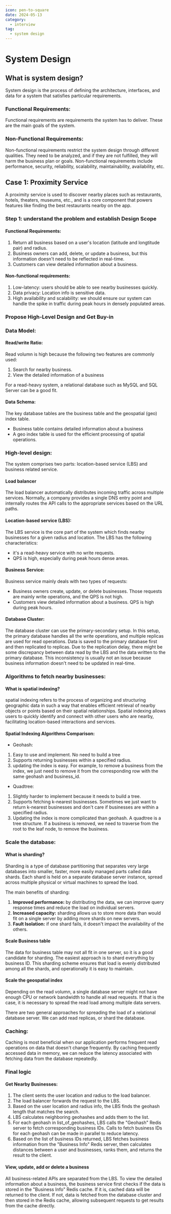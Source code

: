 ```yaml
---
icon: pen-to-square
date: 2024-05-13
category:
  - interview
tag:
  - system design
---
```


# System Design

## What is system design?

System design is the process of defining the architecture, interfaces, and data for a system that satisfies particular requirements.

### Functional Requirements:

Functional requirements are requirements the system has to deliver. These are the main goals of the system.

### Non-Functional Requirements:

Non-functional requirements restrict the system design through different qualities. They need to be analyzed, and if they are not fulfilled, they will harm the business plan or goals. Non-functional requirements include performance, security, reliability, scalability, maintainability, availability, etc.

## Case 1: Proximity Service

A proximity service is used to discover nearby places such as restaurants, hotels, theaters, museums, etc., and is a core component that powers features like finding the best restaurants nearby on the app.

### Step 1: understand the problem and establish Design Scope

#### Functional Requirements:

1. Return all business based on a user's location (latitude and longtitude pair) and radius.
2. Business owners can add, delete, or update a business, but this information doesn't need to be reflected in real-time.
3. Customers can view detailed information about a business.

#### Non-functional requirements:

1. Low-latency: users should be able to see nearby businesses quickly.
2. Data privacy: Location info is sensitive data.
3. High availability and scalability: we should ensure our system can handle the spike in traffic during peak hours in densely populated areas.

### Propose High-Level Design and Get Buy-in

### Data Model:

#### Read/write Ratio:

Read volumn is high because the following two features are commonly used:

1. Search for nearby business.
2. View the detailed information of a business

For a read-heavy system, a relational database such as MySQL and SQL Server can be a good fit.

#### Data Schema:

The key database tables are the business table and the geospatial (geo) index table.

- Business table contains detailed information about a business
- A geo index table is used for the efficient processing of spatial operations.

### High-level design:

The system comprises two parts: location-based service (LBS) and business related service.

#### Load balancer

The load balancer automatically distributes incoming traffic across multiple services. Normally, a company provides a single DNS entry point and internally routes the API calls to the appropriate services based on the URL paths.

#### Location-based service (LBS):

The LBS service is the core part of the system which finds nearby businesses for a given radius and location. The LBS has the following characteristics:

- it's a read-heavy service with no write requests.
- QPS is high, especially during peak hours dense areas.

#### Business Service:

Business service mainly deals with two types of requests:

- Business owners create, update, or delete businesses. Those requests are mainly write operations, and the QPS is not high.
- Customers view detailed information about a business. QPS is high during peak hours.

#### Database Cluster:

The database cluster can use the primary-secondary setup. In this setup, the primary database handles all the write operations, and multiple replicas are used for read operations. Data is saved to the primary database first and then replicated to replicas. Due to the replication delay, there might be some discrepancy between data read by the LBS and the data written to the primary database. This inconsistency is usually not an issue because business information doesn't need to be updated in real-time.

### Algorithms to fetch nearby businesses:

#### What is spatial indexing?

spatial indexing refers to the process of organizing and structuring geographic data in such a way that enables efficient retrieval of nearby objects or points based on their spatial relationships. Spatial indexing allows users to quickly identify and connect with other users who are nearby, facilitating location-based interactions and services.

#### Spatial Indexing Algorithms Comparison:

- Geohash:

1. Easy to use and implement. No need to build a tree
2. Supports returning businesses within a specified radius.
3. updating the index is easy. For example, to remove a business from the index, we just need to remove it from the corresponding row with the same geohash and business_id.

- Quadtree:

1. Slightly harder to implement because it needs to build a tree.
2. Supports fetching k-nearest businesses. Sometimes we just want to return k-nearest businesses and don't care if businesses are within a specified radius.
3. Updating the index is more complicated than geohash. A quadtree is a tree structure. If a business is removed, we need to traverse from the root to the leaf node, to remove the business.

### Scale the database:

#### What is sharding?

Sharding is a type of database partitioning that separates very large databases into smaller, faster, more easily managed parts called data shards. Each shard is held on a separate database server instance, spread across multiple physical or virtual machines to spread the load.

The main benefits of sharding:

1. **Improved performance:** by distributing the data, we can improve query response times and reduce the load on individual servers.
2. **Increased capacity:** sharding allows us to store more data than would fit on a single server by adding more shards on new servers.
3. **Fault Isolation:** if one shard fails, it doesn't impact the availability of the others.

#### Scale Business table

The data for business table may not all fit in one server, so it is a good candidate for sharding. The easiest approach is to shard everything by business ID. This sharding scheme ensures that load is evenly distributed among all the shards, and operationally it is easy to maintain.

#### Scale the geospatial index

Depending on the read volumn, a single database server might not have enough CPU or network bandwidth to handle all read requests. If that is the case, it is necessary to spread the read load among multiple data servers.

There are two general approaches for spreading the load of a relational database server. We can add read replicas, or shard the database.

### Caching:

Caching is most beneficial when our application performs frequent read operations on data that doesn't change frequently. By caching frequently accessed data in memory, we can reduce the latency associated with fetching data from the database repeatedly.

### Final logic

#### Get Nearby Businesses:

1. The client sents the user location and radius to the load balancer.
2. The load balancer forwards the request to the LBS.
3. Based on the user location and radius info, the LBS finds the geohash length that matches the search.
4. LBS calculates neighboring geohashes and adds them to the list.
5. For each geohash in list_of_geohashes, LBS calls the "Geohash" Redis server to fetch corresponding business IDs. Calls to fetch business IDs for each geohash can be made in parallel to reduce latency.
6. Based on the list of business IDs returned, LBS fetches business information from the "Business Info" Redis server, then calculates distances between a user and businesses, ranks them, and returns the result to the client.

#### View, update, add or delete a business

All business-related APIs are separated from the LBS. To view the detailed information about a business, the business service first checks if the data is stored in the "Business Info" Redis cache. If it is, cached data will be returned to the client. If not, data is fetched from the database cluster and then stored in the Redis cache, allowing subsequent requests to get results from the cache directly.
